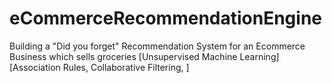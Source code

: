 # eCommerceRecommendationEngine
Building a "Did you forget" Recommendation System for an Ecommerce Business which sells groceries [Unsupervised Machine Learning] [Association Rules, Collaborative Filtering, ]
